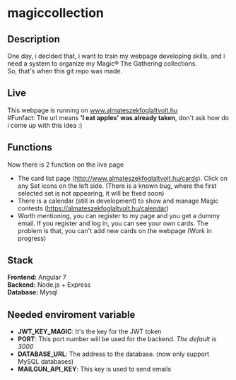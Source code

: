 # magiccollection

## Description

One day, i decided that, i want to train my webpage developing skills, and i need a system to organize my Magic® The Gathering collections. <br/>So, that's when this git repo was made.

## Live

This webpage is running on www.almateszekfoglaltvolt.hu <br/>
\#Funfact: The url means **'I eat apples' was already taken**, don't ask how do i come up with this idea :)

## Functions
Now there is 2 function on the live page<br/>
* The card list page (http://www.almateszekfoglaltvolt.hu/cards). Click on any Set icons on the left side. (There is a known bug, where the first selected set is not appearing, it will be fixed soon)
* There is a calendar (still in development) to show and manage Magic contests (https://almateszekfoglaltvolt.hu/calendar)
* Worth mentioning, you can register to my page and you get a dummy email. If you register and log in, you can see your own cards. The problem is that, you can't add new cards on the webpage (Work in progress)

## Stack

**Frontend:** Angular 7<br/>
**Backend:** Node.js + Express<br/>
**Database:** Mysql


## Needed enviroment variable

* **JWT_KEY_MAGIC**: It's the key for the JWT token
* **PORT**: This port number will be used for the backend. *The default is 3000*
* **DATABASE_URL**: The address to the database. (now only support MySQL databases)
* **MAILGUN_API_KEY**: This key is used to send emails
